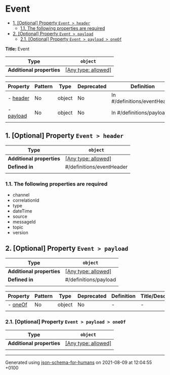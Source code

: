# Event

- [1. [Optional] Property `Event > header`](#header)
  - [1.1. The following properties are required](#autogenerated_heading_2)
- [2. [Optional] Property `Event > payload`](#payload)
  - [2.1. [Optional] Property `Event > payload > oneOf`](#payload_oneOf)

**Title:** Event

| Type                      | `object`                                                                  |
| ------------------------- | ------------------------------------------------------------------------- |
| **Additional properties** | [[Any type: allowed]](# "Additional Properties of any type are allowed.") |
|                           |                                                                           |

| Property               | Pattern | Type   | Deprecated | Definition                   | Title/Description |
| ---------------------- | ------- | ------ | ---------- | ---------------------------- | ----------------- |
| - [header](#header )   | No      | object | No         | In #/definitions/eventHeader | -                 |
| - [payload](#payload ) | No      | object | No         | In #/definitions/payload     | -                 |
|                        |         |        |            |                              |                   |

## <a name="header"></a>1. [Optional] Property `Event > header`

| Type                      | `object`                                                                  |
| ------------------------- | ------------------------------------------------------------------------- |
| **Additional properties** | [[Any type: allowed]](# "Additional Properties of any type are allowed.") |
| **Defined in**            | #/definitions/eventHeader                                                 |
|                           |                                                                           |

### <a name="autogenerated_heading_2"></a>1.1. The following properties are required
* channel
* correlationId
* type
* dateTime
* source
* messageId
* topic
* version

## <a name="payload"></a>2. [Optional] Property `Event > payload`

| Type                      | `object`                                                                  |
| ------------------------- | ------------------------------------------------------------------------- |
| **Additional properties** | [[Any type: allowed]](# "Additional Properties of any type are allowed.") |
| **Defined in**            | #/definitions/payload                                                     |
|                           |                                                                           |

| Property                   | Pattern | Type   | Deprecated | Definition | Title/Description |
| -------------------------- | ------- | ------ | ---------- | ---------- | ----------------- |
| - [oneOf](#payload_oneOf ) | No      | object | No         | -          | -                 |
|                            |         |        |            |            |                   |

### <a name="payload_oneOf"></a>2.1. [Optional] Property `Event > payload > oneOf`

| Type                      | `object`                                                                  |
| ------------------------- | ------------------------------------------------------------------------- |
| **Additional properties** | [[Any type: allowed]](# "Additional Properties of any type are allowed.") |
|                           |                                                                           |

----------------------------------------------------------------------------------------------------------------------------
Generated using [json-schema-for-humans](https://github.com/coveooss/json-schema-for-humans) on 2021-08-09 at 12:04:55 +0100